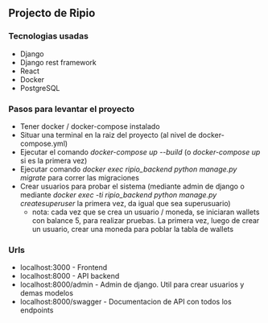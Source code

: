 ## Projecto de Ripio

### Tecnologias usadas
- Django
- Django rest framework
- React
- Docker
- PostgreSQL

### Pasos para levantar el proyecto
- Tener docker / docker-compose instalado
- Situar una terminal en la raiz del proyecto (al nivel de docker-compose.yml)
- Ejecutar el comando *docker-compose up --build* (o *docker-compose up* si es la primera vez)
- Ejecutar comando *docker exec ripio_backend python manage.py migrate* para correr las migraciones
- Crear usuarios para probar el sistema (mediante admin de django o mediante *docker exec -ti ripio_backend python manage.py createsuperuser* la primera vez, da igual que sea superusuario)
    - nota: cada vez que se crea un usuario / moneda, se iniciaran wallets con balance 5, para realizar pruebas. La primera vez, luego de crear un usuario, crear una moneda para poblar la tabla de wallets

### Urls

- localhost:3000 - Frontend
- localhost:8000 - API backend
- localhost:8000/admin - Admin de django. Util para crear usuarios y demas modelos
- localhost:8000/swagger - Documentacion de API con todos los endpoints
